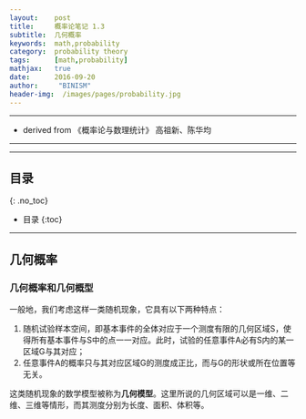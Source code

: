 ```yaml
---
layout:    post
title:     概率论笔记 1.3
subtitle:  几何概率
keywords:  math,probability
category:  probability theory
tags:      [math,probability]
mathjax:   true
date:      2016-09-20
author:     "BINISM"
header-img:  /images/pages/probability.jpg
---
```


---

* derived from  《概率论与数理统计》 高祖新、陈华均

---


---

## 目录
{: .no_toc}

* 目录
{:toc}

---

## 几何概率

### 几何概率和几何概型

一般地，我们考虑这样一类随机现象，它具有以下两种特点：

   1. 随机试验样本空间，即基本事件的全体对应于一个测度有限的几何区域S，使得所有基本事件与S中的点一一对应。此时，试验的任意事件A必有S内的某一区域G与其对应；
   2. 任意事件A的概率只与其对应区域G的测度成正比，而与G的形状或所在位置等无关。

这类随机现象的数学模型被称为**几何模型**。这里所说的几何区域可以是一维、二维、三维等情形，而其测度分别为长度、面积、体积等。
